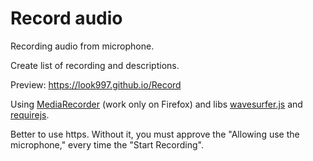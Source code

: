 # Record audio
Recording audio from microphone.

Create list of recording and descriptions.

Preview:
https://look997.github.io/Record

Using [MediaRecorder](https://developer.mozilla.org/en-US/docs/Web/API/MediaRecorder) (work only on Firefox) and libs [wavesurfer.js](https://github.com/katspaugh/wavesurfer.js) and [requirejs](https://github.com/jrburke/requirejs).

Better to use https. Without it, you must approve the "Allowing use the microphone," every time the "Start Recording".
